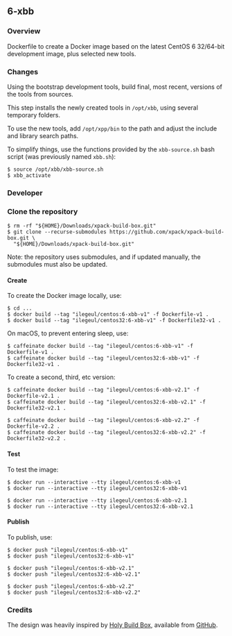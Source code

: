 ## 6-xbb

### Overview

Dockerfile to create a Docker image based on the latest CentOS 6 32/64-bit
development image, plus selected new tools.

### Changes

Using the bootstrap development tools, build final, most recent, versions
of the tools from sources.

This step installs the newly created tools in `/opt/xbb`, using several
temporary folders.

To use the new tools, add `/opt/xpp/bin` to the path and adjust the include
and library search paths.

To simplify things, use the functions provided by the `xbb-source.sh` bash
script (was previously named `xbb.sh`):

```console
$ source /opt/xbb/xbb-source.sh
$ xbb_activate
```

### Developer

### Clone the repository

```console
$ rm -rf "${HOME}/Downloads/xpack-build-box.git"
$ git clone --recurse-submodules https://github.com/xpack/xpack-build-box.git \
  "${HOME}/Downloads/xpack-build-box.git"
```

Note: the repository uses submodules, and if updated manually, the
submodules must also be updated.

#### Create

To create the Docker image locally, use:

```console
$ cd ...
$ docker build --tag "ilegeul/centos:6-xbb-v1" -f Dockerfile-v1 .
$ docker build --tag "ilegeul/centos32:6-xbb-v1" -f Dockerfile32-v1 .
```

On macOS, to prevent entering sleep, use:

```console
$ caffeinate docker build --tag "ilegeul/centos:6-xbb-v1" -f Dockerfile-v1 .
$ caffeinate docker build --tag "ilegeul/centos32:6-xbb-v1" -f Dockerfile32-v1 .
```

To create a second, third, etc version:

```console
$ caffeinate docker build --tag "ilegeul/centos:6-xbb-v2.1" -f Dockerfile-v2.1 .
$ caffeinate docker build --tag "ilegeul/centos32:6-xbb-v2.1" -f Dockerfile32-v2.1 .
```

```console
$ caffeinate docker build --tag "ilegeul/centos:6-xbb-v2.2" -f Dockerfile-v2.2 .
$ caffeinate docker build --tag "ilegeul/centos32:6-xbb-v2.2" -f Dockerfile32-v2.2 .
```

#### Test

To test the image:

```console
$ docker run --interactive --tty ilegeul/centos:6-xbb-v1
$ docker run --interactive --tty ilegeul/centos32:6-xbb-v1
```

```console
$ docker run --interactive --tty ilegeul/centos:6-xbb-v2.1
$ docker run --interactive --tty ilegeul/centos32:6-xbb-v2.1
```

#### Publish

To publish, use:

```console
$ docker push "ilegeul/centos:6-xbb-v1"
$ docker push "ilegeul/centos32:6-xbb-v1"
```

```console
$ docker push "ilegeul/centos:6-xbb-v2.1"
$ docker push "ilegeul/centos32:6-xbb-v2.1"
```

```console
$ docker push "ilegeul/centos:6-xbb-v2.2"
$ docker push "ilegeul/centos32:6-xbb-v2.2"
```

### Credits

The design was heavily inspired by
[Holy Build Box](http://phusion.github.io/holy-build-box/), available from
[GitHub](https://github.com/phusion/holy-build-box).
